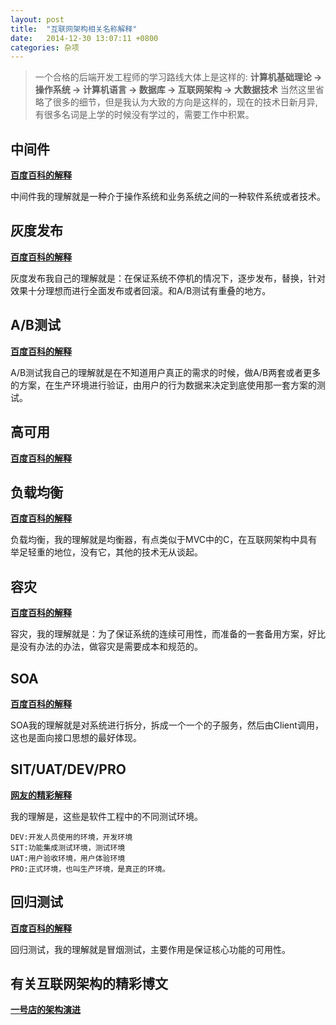 ```yaml
---
layout: post
title:	"互联网架构相关名称解释"
date:	2014-12-30 13:07:11 +0800
categories:	杂项
---
```



> 一个合格的后端开发工程师的学习路线大体上是这样的: **计算机基础理论 -> 操作系统 -> 计算机语言 -> 数据库 -> 互联网架构 -> 大数据技术**  当然这里省略了很多的细节，但是我认为大致的方向是这样的，现在的技术日新月异,有很多名词是上学的时候没有学过的，需要工作中积累。

## 中间件

 **[百度百科的解释](http://baike.baidu.com/link?url=PgrBVJsVc0Z0ZhfZ3b08YEdkUUfigsdhNIJKr1pphogwntwgbe_aSeVFGnG3zwsV41Pu2_7ShyAFHulSchZHPnDVwbi8wub9amz5jUiO8nPbbHmPDcL6Np9jOH4m-qs4W56JEYF-f7a170S2_wMeA_)**

  中间件我的理解就是一种介于操作系统和业务系统之间的一种软件系统或者技术。

## 灰度发布

 **[百度百科的解释](http://baike.baidu.com/link?url=3bQ92ecrVPqTulYjgFtQ8aYBuV0KwkXyISE2GN6wm1TdFGYL6UGIuJfBLuJOBCTfCbp5ZGXcwOBa20xnjsf4ZY1zCyeeGwCYo0dBcHAy8VfvxPxY3HYJ8XX3fiUEj2Vw)**

 灰度发布我自己的理解就是：在保证系统不停机的情况下，逐步发布，替换，针对效果十分理想而进行全面发布或者回滚。和A/B测试有重叠的地方。

## A/B测试

 **[百度百科的解释](http://baike.baidu.com/link?url=6rZxP5pTzB2Jb_muT9tdwvzzOf7MXDmy_HuK05XrFq-qGHgrEasXisxdK0OLa3hvqZBZIoelqOfOR4yYccfEhY8ZpsOccO1p2BKBSH6gdQu)**

 A/B测试我自己的理解就是在不知道用户真正的需求的时候，做A/B两套或者更多的方案，在生产环境进行验证，由用户的行为数据来决定到底使用那一套方案的测试。

## 高可用

 **[百度百科的解释](http://baike.baidu.com/link?url=uBJRDHZ2TVawCjBsAwUBl0DvrsbAYiqBFiom-7FG2JQHhnQebjNCuNq0z49QzUc1h4hzXrq-3P4oeuk3EGXHbMEwYgq8jmP5M3ly5bgFntwCwiZAg00uyEsbES2nkmLc)**

## 负载均衡
 **[百度百科的解释](http://baike.baidu.com/link?url=5A9DS5Tv_zgAr2no_4jhtypJSEBCofNM4MudmaubzrYhE0QTyA_hhH2FlJl_-63wsWr5krluw_-qPPm1B-fKlZeJQW6qpUlLZh4pmMybdMWAVPGLztgOd10Jv5IHfeut)**

 负载均衡，我的理解就是均衡器，有点类似于MVC中的C，在互联网架构中具有举足轻重的地位，没有它，其他的技术无从谈起。

## 容灾

 **[百度百科的解释](http://baike.baidu.com/link?url=FAeSIHuua6xRFdvGSvTguAaj7BrLwR0HM0_V33ZVS-GGCjoVNzd76ij_IN4od76BEVm7_ZkM1dRkSphUyxLZJh8GeupJsNY9Vea3Sk6DTje)**

 容灾，我的理解就是：为了保证系统的连续可用性，而准备的一套备用方案，好比是没有办法的办法，做容灾是需要成本和规范的。

## SOA

 **[百度百科的解释](http://baike.baidu.com/link?url=dMRPh-oIDgr2fRWGy_u8kyqXhsW59UosT01TZvx6sMv2ciJ2uXgD7B9FQ0pkbDnUXdYarCl6oUjzf1bIejC_va)**	

 SOA我的理解就是对系统进行拆分，拆成一个一个的子服务，然后由Client调用，这也是面向接口思想的最好体现。

## SIT/UAT/DEV/PRO

 **[网友的精彩解释](http://blog.csdn.net/kaiwii/article/details/9446243)**

 我的理解是，这些是软件工程中的不同测试环境。

	DEV:开发人员使用的环境，开发环境
	SIT:功能集成测试环境，测试环境
	UAT:用户验收环境，用户体验环境
	PRO:正式环境，也叫生产环境，是真正的环境。

## 回归测试

 **[百度百科的解释](http://baike.baidu.com/link?url=u4JX6jEBIlfz77k6_Vo2jcXNnzm2ZeGqpyCOefTv4iR3pCOqAkIjgWV0t_e_-Q2WX4Kr30XEao7MFM_zkQr7_fA1cclpNrMsnv7gY-efGrRGEg5BSSWvArgeEiFEB11S)**

 回归测试，我的理解就是冒烟测试，主要作用是保证核心功能的可用性。

## 有关互联网架构的精彩博文

 **[一号店的架构演进](http://mp.weixin.qq.com/s?__biz=MzA4NDc2MDQ1Nw==&mid=2650238076&idx=1&sn=26a8ef34afb15a7fb0101e1ace6cbc51&chksm=87e18e9ab096078ced8ecc55a39d2d4298b77f24351a29353fb4a49d4b8891103578be50680e&scene=0#wechat_redirect)**

